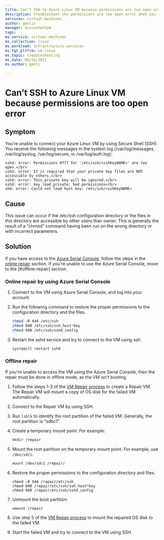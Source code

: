 ```yaml
---
title: Can’t SSH to Azure Linux VM because permissions are too open error
description: Troubleshoot the permissions are too open error when you try to connect to Azure Linux VM
services: virtual-machines
author: genlin
manager: dcscontentpm
tags: 
ms.service: virtual-machines
ms.collection: linux
ms.workload: infrastructure-services
ms.tgt_pltfrm: vm-linux
ms.topic: troubleshooting
ms.date: 09/24/2021
ms.author: genli

---
```

# Can’t SSH to Azure Linux VM because permissions are too open error

## Symptom
You’re unable to connect your Azure Linux VM by using Secure Shell (SSH). You receive the following messages in the system log (/var/log/messages, /var/log/syslog, /var/log/secure, or /var/log/auth.log):

    sshd: error: Permissions 0777 for '/etc/ssh/<sshKeyNAME>' are too open.</br>
    sshd: error: It is required that your private key files are NOT accessible by others.</br>
    sshd: error: This private key will be ignored.</br>
    sshd: error: key_load_private: bad permissions</br>
    shd: error: Could not load host key: /etc/ssh/<sshKeyNAME>

## Cause
This issue can occur if the /etc/ssh configuration directory or the files in this directory are accessible by other users than owner. This is generally the result of a "chmod" command having been run on the wrong directory or with incorrect parameters.

## Solution

If you have access to the [Azure Serial Console](serial-console-linux.md), follow the steps in the [online repair](#online-repair-by-using-azure-serial-console) section.
If you're unable to use the Azure Serial Console, move to the [#offline-repair] section.

### Online repair by using Azure Serial Console

1. Connect to the VM using Azure Serial Console, and log into your account.
1. Run the following command to restore the proper permissions to the configuration directory and the files.

    ``` bash
    chmod –R 644 /etc/ssh
    chmod 600 /etc/ssh/ssh_host*key
    chmod 600 /etc/ssh/sshd_config
    ```
1.	Restart the sshd service and try to connect to the VM using ssh.
    ```bash
    systemctl restart sshd
    ```

### Offline repair

If you're unable to access the VM using the Azure Serial Console, then the repair must be done in offline mode, as the VM isn't booting.

1. Follow the steps 1-3 of the [VM Repair process](repair-linux-vm-using-azure-virtual-machine-repair-commands.md) to create a Repair VM. The Repair VM will mount a copy of OS disk for the failed VM automatically.
1. Connect to the Repair VM by using SSH.
1. Run `lsblk` to identify  the root partition of the failed VM. Generally, the root partition is "sdbc1".
1. Create a temporary mount point. For example:

    ```bash
    mkdir /repair
    ```
1. Mount the root partition on the temporary mount point. For example, use `/dev/sdc1`.

    ```bash
    mount /dev/sdc1 /repair/
    ```
1. Restore the proper permissions to the configuration directory and files.

    ``` 
    chmod –R 644 /repair/etc/ssh
    chmod 600 /repair/etc/ssh/ssh_host*key
    chmod 600 /repair/etc/ssh/sshd_config
    ```
1. Unmount the boot partition:
    ```
    umount /repair
    ```
1.	Use step 5 of the [VM Repair process](repair-linux-vm-using-azure-virtual-machine-repair-commands.md) to mount the repaired OS disk to the failed VM.
1.	Start the failed VM and try to connect to the VM using SSH.




